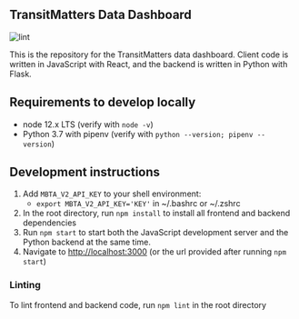 ## TransitMatters Data Dashboard
![lint](https://github.com/transitmatters/t-performance-dash/workflows/lint/badge.svg)

This is the repository for the TransitMatters data dashboard. Client code is written in JavaScript with React, and the backend is written in Python with Flask.

## Requirements to develop locally
* node 12.x LTS (verify with `node -v`)
* Python 3.7 with pipenv (verify with `python --version; pipenv --version`)

## Development instructions
1. Add `MBTA_V2_API_KEY` to your shell environment:
	* `export MBTA_V2_API_KEY='KEY'` in ~/.bashrc or ~/.zshrc
2. In the root directory, run `npm install` to install all frontend and backend dependencies
3. Run `npm start` to start both the JavaScript development server and the Python backend at the same time.
4. Navigate to [http://localhost:3000](http://localhost:3000) (or the url provided after running `npm start`)

### Linting
To lint frontend and backend code, run `npm lint` in the root directory
